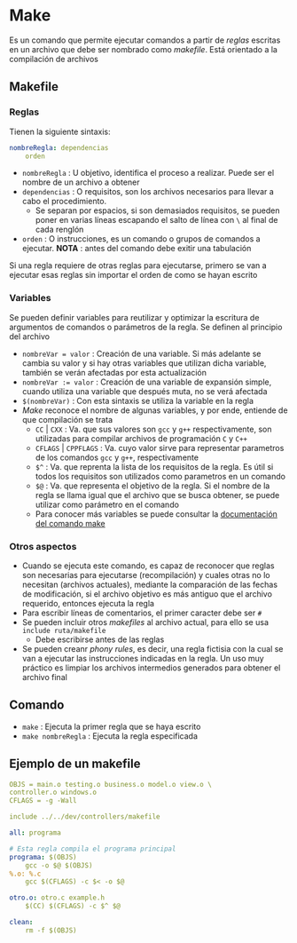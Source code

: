 # Make

Es un comando que permite ejecutar comandos a partir de _reglas_ escritas en un archivo que debe ser nombrado como _makefile_. Está orientado a la compilación de archivos 

## Makefile

### Reglas
Tienen la siguiente sintaxis:
~~~ yml
nombreRegla: dependencias
    orden
~~~
- `nombreRegla` : U objetivo, identifica el proceso a realizar. Puede ser el nombre de un archivo a obtener
- `dependencias` : O requisitos, son los archivos necesarios para llevar a cabo el procedimiento.
    * Se separan por espacios, si son demasiados requisitos, se pueden poner en varias líneas escapando el salto de línea con `\` al final de cada renglón
- `orden` : O instrucciones, es un comando o grupos de comandos a ejecutar. __NOTA__ : antes del comando debe exitir una tabulación

Si una regla requiere de otras reglas para ejecutarse, primero se van a ejecutar esas reglas sin importar el orden de como se hayan escrito

### Variables
Se pueden definir variables para reutilizar y optimizar la escritura de argumentos de comandos o parámetros de la regla. Se definen al principio del archivo
- `nombreVar = valor` : Creación de una variable. Si más adelante se cambia su valor y si hay otras variables que utilizan dicha variable, también se verán afectadas por esta actualización
- `nombreVar := valor` : Creación de una variable de expansión simple, cuando utiliza una variable que después muta, no se verá afectada
- `$(nombreVar)` : Con esta sintaxis se utiliza la variable en la regla
- _Make_ reconoce el nombre de algunas variables, y por ende, entiende de que compilación se trata
    * `CC` | `CXX` : Va. que sus valores son `gcc` y `g++` respectivamente, son utilizadas para compilar archivos de programación `C` y `C++`
    * `CFLAGS` | `CPPFLAGS` : Va. cuyo valor sirve para representar parametros de los comandos `gcc` y `g++`, respectivamente
    * `$^` : Va. que reprenta la lista de los requisitos de la regla. Es útil si todos los requisitos son utilizados como parametros en un comando
    * `$@` : Va. que representa el objetivo de la regla. Si el nombre de la regla se llama igual que el archivo que se busca obtener, se puede utilizar como parámetro en el comando
    * Para conocer más variables se puede consultar la [documentación del comando make](https://www.gnu.org/software/make/manual/make.html#Automatic-Variables)

### Otros aspectos
- Cuando se ejecuta este comando, es capaz de reconocer que reglas son necesarias para ejecutarse (recompilación) y cuales otras no lo necesitan (archivos actuales), mediante la comparación de las fechas de modificación, si el archivo objetivo es más antiguo que el archivo requerido, entonces ejecuta la regla
- Para escribir líneas de comentarios, el primer caracter debe ser `#`
- Se pueden incluir otros _makefiles_ al archivo actual, para ello se usa `include ruta/makefile`
    * Debe escribirse antes de las reglas
- Se pueden creanr _phony rules_, es decir, una regla fictisia con la cual se van a ejecutar las instrucciones indicadas en la regla. Un uso muy práctico es limpiar los archivos intermedios generados para obtener el archivo final

## Comando
- `make` : Ejecuta la primer regla que se haya escrito
- `make nombreRegla` : Ejecuta la regla especificada

## Ejemplo de un makefile
~~~ yml
OBJS = main.o testing.o business.o model.o view.o \
controller.o windows.o
CFLAGS = -g -Wall

include ../../dev/controllers/makefile

all: programa

# Esta regla compila el programa principal
programa: $(OBJS)
    gcc -o $@ $(OBJS)
%.o: %.c
    gcc $(CFLAGS) -c $< -o $@

otro.o: otro.c example.h
    $(CC) $(CFLAGS) -c $^ $@

clean:
    rm -f $(OBJS)
~~~